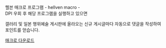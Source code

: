 <html>
<head>헬븐 매크로 프로그램 - hellven macro -</head>
<body>
<br />
DPI 우회 후 해당 프로그램을 실행하고 있으면 

갤러리 및 일본 행위예술 게시판에 올라오는 신규 게시글마다 자동으로 댓글을 작성하여 포인트를 얻습니다.


<a href='https://github.com/kaca2100/hellven_macro/blob/master/dist/hellven_macro.exe?raw=true'>매크로 다운로드</a>




</body>
</html>
